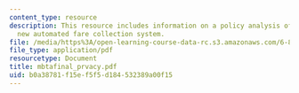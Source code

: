 ```yaml
---
content_type: resource
description: This resource includes information on a policy analysis of the MBTA?s
  new automated fare collection system.
file: /media/https%3A/open-learning-course-data-rc.s3.amazonaws.com/6-805-ethics-and-the-law-on-the-electronic-frontier-fall-2005/b0a38781f15ef5f5d184532389a00f15_mbtafinal_prvacy.pdf
file_type: application/pdf
resourcetype: Document
title: mbtafinal_prvacy.pdf
uid: b0a38781-f15e-f5f5-d184-532389a00f15
---
```

